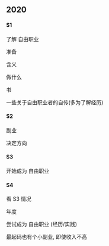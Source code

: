 
## 2020 

#### S1 

了解 自由职业

准备

含义

做什么

书

一些关于自由职业者的自传(多为了解经历)

#### S2 

副业

决定方向

#### S3 

开始成为 自由职业

#### S4 

看 S3 情况

年度 

尝试成为 自由职业 (经历/实践)

最起码也有个小副业, 即使收入不高
